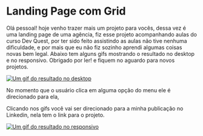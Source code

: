 # Landing Page com Grid

Olá pessoal! hoje venho trazer mais um projeto para vocês, dessa vez é uma landing page de uma agência, fiz esse projeto acompanhando aulas do curso Dev Quest, por ter sido feito assistindo as aulas não tive nenhuma dificuldade, e por mais que eu não fiz sozinho aprendi algumas coisas novas bem legal. Abaixo tem alguns gifs mostrando o resultado no desktop e no responsivo. Obrigado por ler! e fiquem no aguardo para novos projetos.

[<img src="./desktop.gif" alt="Um gif do resultado no desktop">](https://www.linkedin.com/in/gustavo-silva-564b9a316/)

No momento que o usuário clica em alguma opção do menu ele é direcionado para ela,

Clicando nos gifs você vai ser direcionado para a minha publicação no Linkedin, nela tem o link para o projeto.

[<img src="./responsive.gif" alt="Um gif do resultado no responsivo">](https://www.linkedin.com/in/gustavo-silva-564b9a316/)